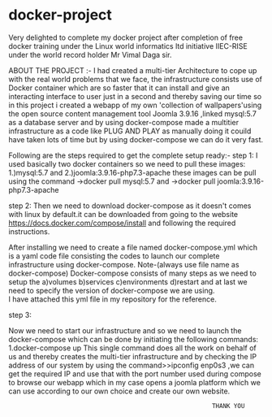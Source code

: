 # docker-project
Very delighted to complete my docker project after completion of free docker training under the Linux world informatics ltd initiative IIEC-RISE under the world record holder Mr Vimal Daga sir.

ABOUT THE PROJECT :-
I had created a multi-tier Architecture to cope up with the real world problems that we face,
the infrastructure consists use of Docker container which are so faster that it can install and give an interacting interface to user just in a second and thereby saving our time so in this project i created a webapp of my own 'collection of wallpapers'using the open source content management tool Joomla 3.9.16 ,linked mysql:5.7 as a database server and by using docker-compose made a multitier infrastructure 
as a code like PLUG AND PLAY as manually doing it couild have taken lots of time but by using docker-compose we can do it very fast.

Following are the steps required to get the complete setup ready:-
step 1:
I used basically two docker containers so we need to pull these images: 
1.)mysql:5.7 and 
2.)joomla:3.9.16-php7.3-apache 
these images can be pull using the command ->docker pull mysql:5.7
and ->docker pull joomla:3.9.16-php7.3-apache

step 2:
Then we need to download docker-compose as it doesn't comes with linux by default.it can be downloaded from going to the website
https://docs.docker.com/compose/install and following the required instructions.

After installing we need to create a file named docker-compose.yml which is a yaml code file consisting the codes to launch our complete infrastructure using docker-compose.
Note-(always use file name as docker-compose)
Docker-compose consists of many steps as we need to setup the a)volumes b)services c)environments d)restart and at last we need to specify the version of docker-compose we are using.  
I have attached this yml file in my repository for the reference.

step 3:

Now we need to start our infrastructure and so we need to launch the docker-compose which can be done by initiating the following commands:
1.docker-compose up
This single command does all the work on behalf of us and thereby creates the multi-tier infrastructure and by checking the IP address of our system by using the command>>ipconfig enp0s3 ,we can get the required IP and use that with the port number 
used during compose to browse our webapp which in my case opens a joomla platform which we can use according to our own choice and create our own website.


                                                            THANK YOU




